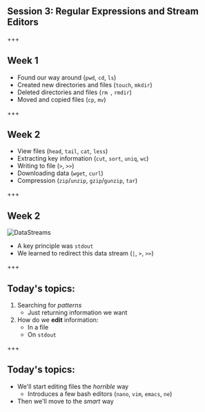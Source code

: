 ## Session 3: Regular Expressions and Stream Editors

+++

## Week 1

- Found our way around (`pwd`, `cd`, `ls`)
- Created new directories and files (`touch`, `mkdir`)
- Deleted directories and files (`rm `, `rmdir`)
- Moved and copied files (`cp`, `mv`)

+++

## Week 2

- View files (`head`, `tail`, `cat`, `less`)
- Extracting key information (`cut`, `sort`, `uniq`, `wc`)
- Writing to file (`>`, `>>`)
- Downloading data (`wget`, `curl`)
- Compression (`zip`/`unzip`, `gzip`/`gunzip`, `tar`)

+++

## Week 2

![DataStreams](https://ryanstutorials.net/linuxtutorial/img/streams.png)

- A key principle was `stdout`
- We learned to redirect this data stream (`|`, `>`, `>>`)

+++

## Today's topics:

1. Searching for *patterns*
    + Just returning information we want
2. How do we **edit** information:
    + In a file
    + On `stdout`

+++

## Today's topics:

- We'll start editing files the *horrible* way
    + Introduces a few bash editors (`nano`, `vim`, `emacs`, `ne`)
- Then we'll move to the *smart* way
